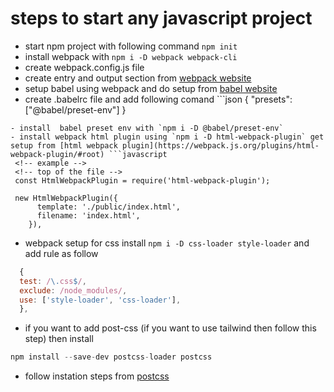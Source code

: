 # steps to start any javascript project

- start npm project with following command `npm init`
- install webpack with `npm i -D webpack webpack-cli`
- create webpack.config.js file
- create entry and output section from [webpack website](https://webpack.js.org/concepts/)
- setup babel using webpack and do setup from [babel website](https://babeljs.io/setup#installation)
- create .babelrc file and add following comand ```json
  {
  "presets": ["@babel/preset-env"]
  }

````
- install  babel preset env with `npm i -D @babel/preset-env`
- install webpack html plugin using `npm i -D html-webpack-plugin` get setup from [html webpack plugin](https://webpack.js.org/plugins/html-webpack-plugin/#root) ```javascript
 <!-- example -->
 <!-- top of the file -->
 const HtmlWebpackPlugin = require('html-webpack-plugin');

 new HtmlWebpackPlugin({
      template: './public/index.html',
      filename: 'index.html',
    }),
````

- webpack setup for css install `npm i -D css-loader style-loader` and add rule as follow

```javascript
  {
  test: /\.css$/,
  exclude: /node_modules/,
  use: ['style-loader', 'css-loader'],
  },

```

- if you want to add post-css (if you want to use tailwind then follow this step) then install

```javascript
npm install --save-dev postcss-loader postcss
```

- follow instation steps from [postcss](https://github.com/webpack-contrib/postcss-loader)
